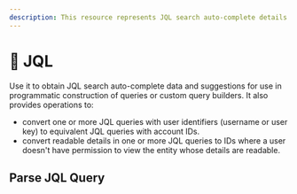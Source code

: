 ```yaml
---
description: This resource represents JQL search auto-complete details.
---
```


# 🔩 JQL

Use it to obtain JQL search auto-complete data and suggestions for use in programmatic construction of queries or custom query builders. It also provides operations to:

* convert one or more JQL queries with user identifiers (username or user key) to equivalent JQL queries with account IDs.
* convert readable details in one or more JQL queries to IDs where a user doesn't have permission to view the entity whose details are readable.

## Parse JQL Query
